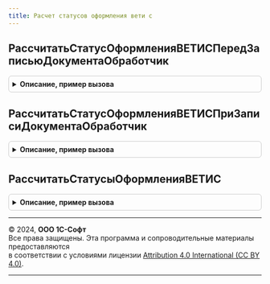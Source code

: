 ```yaml
---
title: Расчет статусов оформления вети с
---
```



## РассчитатьСтатусОформленияВЕТИСПередЗаписьюДокументаОбработчик
<details style="margin: 1em 0; padding: 0.5em; border: 1px solid #ccc; border-radius: 6px;">

<summary style="font-weight: bold; cursor: pointer;">Описание, пример вызова</summary>

```bsl

//Обработчик подписки на событие "Перед записью" документов ВЕТИС, поддерживающих статусы оформления.
//
//Параметры:
//   Источник        - ОпределяемыйТип.ДокументыВЕТИСПоддерживающиеСтатусыОформленияОбъект - записываемый объект
//   Отказ           - Булево - параметр, определяющий будет ли записываться объект
//   РежимЗаписи     - РежимЗаписиДокумента - режим записи документа
//   РежимПроведения - РежимПроведенияДокумента - режим проведения документа
//
Процедура РассчитатьСтатусОформленияВЕТИСПередЗаписьюДокументаОбработчик(Источник, Отказ, РежимЗаписи, РежимПроведения) Экспорт
```

Пример вызова
```bsl
РасчетСтатусовОформленияВЕТИС.РассчитатьСтатусОформленияВЕТИСПередЗаписьюДокументаОбработчик(Источник, Отказ, РежимЗаписи, РежимПроведения) 
```
</details>

## РассчитатьСтатусОформленияВЕТИСПриЗаписиДокументаОбработчик
<details style="margin: 1em 0; padding: 0.5em; border: 1px solid #ccc; border-radius: 6px;">

<summary style="font-weight: bold; cursor: pointer;">Описание, пример вызова</summary>

```bsl

//Обработчик подписки на событие "При записи" документов ВЕТИС, поддерживающих статусы оформления, и их документов-оснований.
//
//Параметры:
//   Источник - ОпределяемыйТип.ОснованиеСтатусыОформленияДокументовВЕТИСОбъект - записываемый объект
//   Отказ    - Булево - параметр, определяющий будет ли записываться объект
//
Процедура РассчитатьСтатусОформленияВЕТИСПриЗаписиДокументаОбработчик(Источник, Отказ) Экспорт
```

Пример вызова
```bsl
РасчетСтатусовОформленияВЕТИС.РассчитатьСтатусОформленияВЕТИСПриЗаписиДокументаОбработчик(Источник, Отказ) 
```
</details>

## РассчитатьСтатусыОформленияВЕТИС
<details style="margin: 1em 0; padding: 0.5em; border: 1px solid #ccc; border-radius: 6px;">

<summary style="font-weight: bold; cursor: pointer;">Описание, пример вызова</summary>

```bsl

//Рассчитывает статусы оформления документов и записывает их в регистр сведений СтатусыОформленияДокументовВЕТИС.
//  ВАЖНО: все элементы массива Источники должны иметь одинаковый тип.
//
//Параметры:
//   Источники - ОпределяемыйТип.ДокументыВЕТИСПоддерживающиеСтатусыОформления,
//               ОпределяемыйТип.ОснованиеСтатусыОформленияДокументовВЕТИС,
//               Массив из ОпределяемыйТип.ДокументыВЕТИСПоддерживающиеСтатусыОформления,
//               Массив Из ОпределяемыйТип.ОснованиеСтатусыОформленияДокументовВЕТИС - источники событий.
//
Процедура РассчитатьСтатусыОформленияВЕТИС(Знач Источники) Экспорт
```

Пример вызова
```bsl
РасчетСтатусовОформленияВЕТИС.РассчитатьСтатусыОформленияВЕТИС(Источники) 
```
</details>

---

© 2024, **ООО 1С-Софт**  
Все права защищены. Эта программа и сопроводительные материалы предоставляются  
в соответствии с условиями лицензии [Attribution 4.0 International (CC BY 4.0)](https://creativecommons.org/licenses/by/4.0/legalcode).

---
